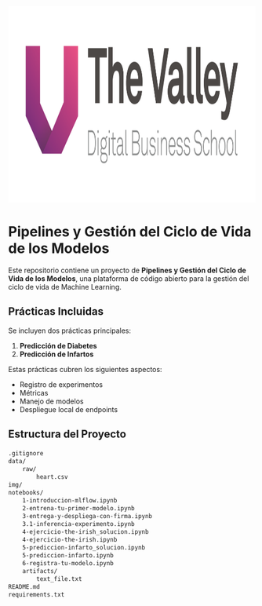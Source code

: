 <img src="img/logo-the-valleyDBS_horizontal.png" alt="Alt text" width="800" height="400"/>

# Pipelines y Gestión del Ciclo de Vida de los Modelos

Este repositorio contiene un proyecto de **Pipelines y Gestión del Ciclo de Vida de los Modelos**, una plataforma de código abierto para la gestión del ciclo de vida de Machine Learning.

## Prácticas Incluidas

Se incluyen dos prácticas principales:

1. **Predicción de Diabetes**
2. **Predicción de Infartos**

Estas prácticas cubren los siguientes aspectos:
- Registro de experimentos
- Métricas
- Manejo de modelos
- Despliegue local de endpoints

## Estructura del Proyecto

```plaintext
.gitignore
data/
    raw/
        heart.csv
img/
notebooks/
    1-introduccion-mlflow.ipynb
    2-entrena-tu-primer-modelo.ipynb
    3-entrega-y-despliega-con-firma.ipynb
    3.1-inferencia-experimento.ipynb
    4-ejercicio-the-irish_solucion.ipynb
    4-ejercicio-the-irish.ipynb
    5-prediccion-infarto_solucion.ipynb
    5-prediccion-infarto.ipynb
    6-registra-tu-modelo.ipynb
    artifacts/
        text_file.txt
README.md
requirements.txt